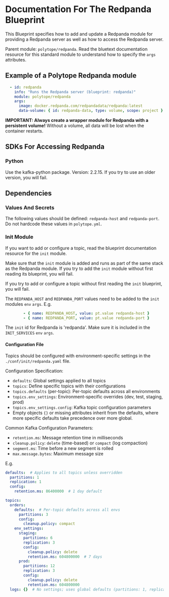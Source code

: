 # Documentation For The Redpanda Blueprint

This Blueprint specifies how to add and update a Redpanda module for providing a Redpanda server as well as how to access the Redpanda server.

Parent module: `polytope/redpanda`. Read the bluetext documentation resource for this standard module to understand how to specify the `args` attributes.

## Example of a Polytope Redpanda module

```yaml
  - id: redpanda
    info: "Runs the Redpanda server (blueprint: redpanda)"
    module: polytope/redpanda
    args:
      image: docker.redpanda.com/redpandadata/redpanda:latest
      data-volume: { id: redpanda-data, type: volume, scope: project }
```

**IMPORTANT: Always create a wrapper module for Redpanda with a persistent volume!** Without a volume, all data will be lost when the container restarts.

## SDKs For Accessing Redpanda

### Python
Use the kafka-python package. Version: 2.2.15. If you try to use an older version, you will fail.

## Dependencies

### Values And Secrets

The following values should be defined: `redpanda-host` and `redpanda-port`. Do not hardcode these values in `polytope.yml`.

### Init Module

If you want to add or configure a topic, read the blueprint documentation resource for the `init` module. 

Make sure that the `init` module is added and runs as part of the same stack as the Redpanda module. If you try to add the `init` module without first reading its blueprint, you will fail.

If you try to add or configure a topic without first reading the `init` blueprint, you will fail.

The `REDPANDA_HOST` and `REDPANDA_PORT` values need to be added to the `init` modules `env` `args`. E.g.
```yaml
        - { name: REDPANDA_HOST, value: pt.value redpanda-host }
        - { name: REDPANDA_PORT, value: pt.value redpanda-port }
```

The `init` id for Redpanda is 'redpanda'. Make sure it is included in the `INIT_SERVICES` `env` `args`.

#### Configuration File

Topics should be configured with environment-specific settings in the `./conf/init/redpanda.yaml` file.

Configuration Specification:
- `defaults`: Global settings applied to all topics
- `topics`: Define specific topics with their configurations
- `topics.defaults` (per-topic): Per-topic defaults across all environments
- `topics.env_settings`: Environment-specific overrides (dev, test, staging, prod)
- `topics.env_settings.config`: Kafka topic configuration parameters
- Empty objects `{}` or missing attributes inherit from the defaults, where more specific defaults take precedence over more global. 

Common Kafka Configuration Parameters:
- `retention.ms`: Message retention time in milliseconds
- `cleanup.policy`: `delete` (time-based) or `compact` (log compaction)
- `segment.ms`: Time before a new segment is rolled
- `max.message.bytes`: Maximum message size

E.g. 

```yaml
defaults:  # Applies to all topics unless overridden
  partitions: 1
  replication: 1
  config:
    retention.ms: 86400000  # 1 day default

topics:
  orders:
    defaults:  # Per-topic defaults across all envs
      partitions: 3
      config:
        cleanup.policy: compact
    env_settings:
      staging:
        partitions: 6
        replication: 3
        config:
          cleanup.policy: delete
          retention.ms: 604800000  # 7 days
      prod:
        partitions: 12
        replication: 3
        config:
          cleanup.policy: delete
          retention.ms: 604800000
  logs: {}  # No settings; uses global defaults (partitions: 1, replication: 1, etc.)
```
